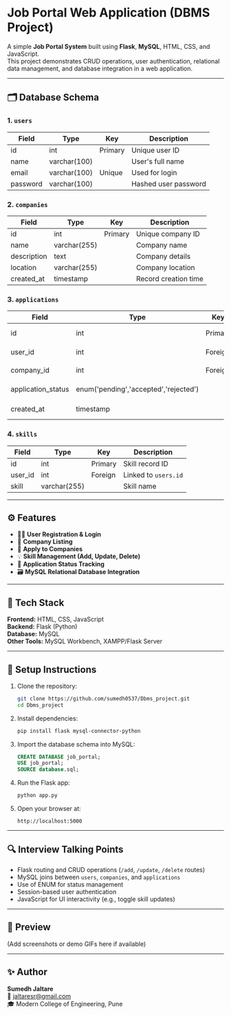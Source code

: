 # Job Portal Web Application (DBMS Project)

A simple **Job Portal System** built using **Flask**, **MySQL**, HTML, CSS, and JavaScript.  
This project demonstrates CRUD operations, user authentication, relational data management, and database integration in a web application.

---

## 🗂️ Database Schema

### 1. `users`
| Field | Type | Key | Description |
|-------|------|-----|-------------|
| id | int | Primary | Unique user ID |
| name | varchar(100) |  | User's full name |
| email | varchar(100) | Unique | Used for login |
| password | varchar(100) |  | Hashed user password |

### 2. `companies`
| Field | Type | Key | Description |
|-------|------|-----|-------------|
| id | int | Primary | Unique company ID |
| name | varchar(255) |  | Company name |
| description | text |  | Company details |
| location | varchar(255) |  | Company location |
| created_at | timestamp |  | Record creation time |

### 3. `applications`
| Field | Type | Key | Description |
|-------|------|-----|-------------|
| id | int | Primary | Application ID |
| user_id | int | Foreign | Linked to `users.id` |
| company_id | int | Foreign | Linked to `companies.id` |
| application_status | enum('pending','accepted','rejected') |  | Application progress |
| created_at | timestamp |  | Application time |

### 4. `skills`
| Field | Type | Key | Description |
|-------|------|-----|-------------|
| id | int | Primary | Skill record ID |
| user_id | int | Foreign | Linked to `users.id` |
| skill | varchar(255) |  | Skill name |

---

## ⚙️ Features

- 🧑‍💼 **User Registration & Login**
- 🏢 **Company Listing**
- 📄 **Apply to Companies**
- 💡 **Skill Management (Add, Update, Delete)**
- 📅 **Application Status Tracking**
- 🗃️ **MySQL Relational Database Integration**

---

## 🧰 Tech Stack

**Frontend:** HTML, CSS, JavaScript  
**Backend:** Flask (Python)  
**Database:** MySQL  
**Other Tools:** MySQL Workbench, XAMPP/Flask Server

---

## 🚀 Setup Instructions

1. Clone the repository:
   ```bash
   git clone https://github.com/sumedh0537/Dbms_project.git
   cd Dbms_project
   ```

2. Install dependencies:
   ```bash
   pip install flask mysql-connector-python
   ```

3. Import the database schema into MySQL:
   ```sql
   CREATE DATABASE job_portal;
   USE job_portal;
   SOURCE database.sql;
   ```

4. Run the Flask app:
   ```bash
   python app.py
   ```

5. Open your browser at:
   ```
   http://localhost:5000
   ```

---

## 🔍 Interview Talking Points

- Flask routing and CRUD operations (`/add`, `/update`, `/delete` routes)
- MySQL joins between `users`, `companies`, and `applications`
- Use of ENUM for status management
- Session-based user authentication
- JavaScript for UI interactivity (e.g., toggle skill updates)

---

## 📸 Preview

(Add screenshots or demo GIFs here if available)

---

## ✨ Author

**Sumedh Jaltare**  
📧 [jaltaresr@gmail.com](mailto:jaltaresr@gmail.com)  
🎓 Modern College of Engineering, Pune  

